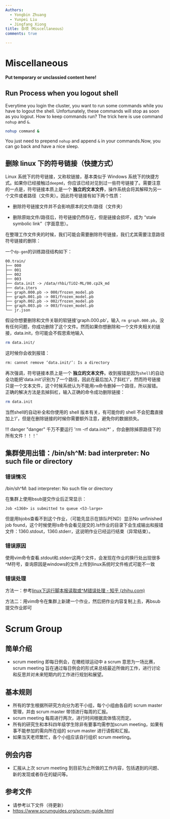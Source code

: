 ```yaml
---
Authors:
  - Yongbin Zhuang
  - Yunpei Liu
  - Jingfang Xiong
title: 杂项（Miscellaneous）
comments: true

---
```


# Miscellaneous

**Put temporary or unclassied content here!**

## Run Process when you logout shell

Everytime you login the cluster, you want to run some commands while you have to logout the shell. Unfortunately, these commands will stop as soon as you logout. How to keep commands run? The trick here is use command `nohup` and `&`.

 ``` bash
nohup command &
 ```

You just need to prepend `nohup` and append `&` in your commands.Now, you can go back and have a nice sleep.


## 删除 linux 下的符号链接（快捷方式）

Linux 系统下的符号链接，又称软链接，基本类似于 Windows 系统下的快捷方式。如果你已经接触过`deepmd`，你应该已经对见到过一些符号链接了。需要注意的一点是，符号链接本质上是一个 **独立的文本文件**，操作系统会将其解释为另一个文件或者路径（文件夹）。因此符号链接有如下两个性质：

* 删除符号链接文件并不会影响原本的文件/路径（文件夹）

* 删除原始文件/路径后，符号链接仍然存在，但是链接会损坏，成为 “stale symbolic link”（字面意思）。 

在整理工作文件夹的时候，我们可能会需要删除符号链接，我们尤其需要注意路径符号链接的删除：

一个`dp-gen`的训练路径结构如下：

```shell
00.train/
├── 000
├── 001
├── 002
├── 003
├── data.init -> /data/rhbi/TiO2-ML/00.cp2k_md
├── data.iters
├── graph.000.pb -> 000/frozen_model.pb
├── graph.001.pb -> 001/frozen_model.pb
├── graph.002.pb -> 002/frozen_model.pb
├── graph.003.pb -> 003/frozen_model.pb
└── jr.json
```

假设你想要删除和文件关联的软链接‘graph.000.pb’，输入 `rm graph.000.pb`，没有任何问题，你成功删除了这个文件。然而如果你想删除和一个文件夹相关的链接，data.init，你可能会不假思索地输入

```bash
rm data.init/
```

这时候你会收到报错：

```bash
rm: cannot remove ‘data.init/’: Is a directory
```

再次强调，符号链接本质上是一个 **独立的文本文件**。收到报错是因为`shell`的自动全功能把‘data.init’识别为了一个路径，因此在最后加入了斜杠‘/’，然而符号链接只是一个文本文件，这个时候系统认为不能用`rm`命令删掉一个路径，所以报错。正确的解决方法是去掉斜杠，输入正确的命令成功删除链接：

```bash
rm data.init
```

当然shell的自动补全和你使用的 shell 版本有关，有可能你的 shell 不会犯蠢直接加上‘/’，但是在删除链接的时候你需要额外注意，避免你的数据损失。

!!! danger "danger"
    千万不要运行 'rm -rf data.init/*' ，你会删除掉原路径下的所有文件！！！'

## 集群使用出错：/bin/sh^M: bad interpreter: No such file or directory

### 错误情况

/bin/sh^M: bad interpreter: No such file or directory

在集群上使用bsub提交作业后正常显示：

```
Job <1360> is submitted to queue <53-large>
```

但是用bjobs查看不到这个作业，（可能先显示在排队PEND）显示No unfinished job found，这个时候使用ls命令会看见提交的.lsf作业的目录下会生成输出和报错文件：1360.stdout，1360.stderr，这说明作业已经运行结束（异常结束）。

### 错误原因

使用vim命令查看.stdout和.stderr这两个文件，会发现在作业的换行处出现很多^M符号，查询原因是windows的文件上传到linux系统时文件格式可能不一致

### 错误处理

方法一：参考[linux下运行脚本报读取或^M错误处理 - 知乎 (zhihu.com)](https://zhuanlan.zhihu.com/p/475980403)

方法二：用vim命令在集群上新建一个作业，然后把作业内容复制上去，再bsub提交作业即可

# Scrum Group 

## 简单介绍

* scrum meeting 即每日例会，在橄榄球运动中 a scrum 意思为一场比赛，scrum meeting 旨在通过每日例会的形式来总结最近所做的工作，进行讨论和反思并对未来短期内的工作进行规划和展望。

## 基本规则

* 所有的学生根据所研究方向分为若干小组，每个小组由各自的 scrum master 管理，并由 scrum master 带领进行每周的汇报。
* scrum meeting 每周进行两次，进行时间根据具体情况而定。
* 所有的研究生和本科四年级学生除非有要事均需参加scrum meeting，如果有事不能参加的需向所在组的 scrum master 进行请假和汇报。
* 如果当天老师繁忙，各个小组应该自行组织 scrum meeting。

## 例会内容

* 汇报从上次 scrum meeting 到目前为止所做的工作内容，包括遇到的问题、新的发现或者存在的疑问等。

## 参考文件

* 请参考以下文件（待更新）
* https://www.scrumguides.org/scrum-guide.html

 
